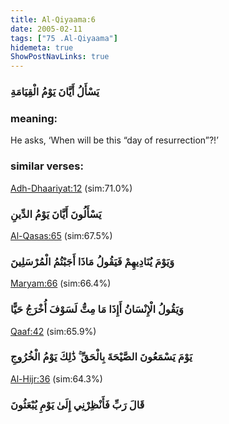 ```yaml
---
title: Al-Qiyaama:6
date: 2005-02-11
tags: ["75 .Al-Qiyaama"]
hidemeta: true 
ShowPostNavLinks: true 
---
```

### يَسْأَلُ أَيَّانَ يَوْمُ الْقِيَامَةِ
### meaning: 
He asks, ‘When will be this “day of resurrection”?!’
### similar verses: 

[Adh-Dhaariyat:12](/51/12) (sim:71.0%)

### يَسْأَلُونَ أَيَّانَ يَوْمُ الدِّينِ

[Al-Qasas:65](/28/65) (sim:67.5%)

### وَيَوْمَ يُنَادِيهِمْ فَيَقُولُ مَاذَا أَجَبْتُمُ الْمُرْسَلِينَ

[Maryam:66](/19/66) (sim:66.4%)

### وَيَقُولُ الْإِنْسَانُ أَإِذَا مَا مِتُّ لَسَوْفَ أُخْرَجُ حَيًّا

[Qaaf:42](/50/42) (sim:65.9%)

### يَوْمَ يَسْمَعُونَ الصَّيْحَةَ بِالْحَقِّ ۚ ذَٰلِكَ يَوْمُ الْخُرُوجِ

[Al-Hijr:36](/15/36) (sim:64.3%)

### قَالَ رَبِّ فَأَنْظِرْنِي إِلَىٰ يَوْمِ يُبْعَثُونَ
